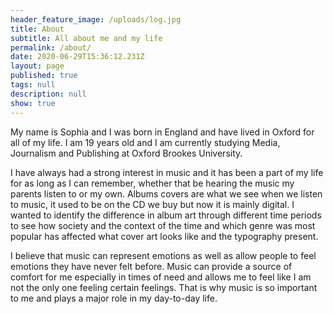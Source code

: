 ```yaml
---
header_feature_image: /uploads/log.jpg
title: About
subtitle: All about me and my life
permalink: /about/
date: 2020-06-29T15:36:12.231Z
layout: page
published: true
tags: null
description: null
show: true
---
```

My name is Sophia and I was born in England and have lived in Oxford for all of my life. I am 19 years old and I am currently studying Media, Journalism and Publishing at Oxford Brookes University.

I have always had a strong interest in music and it has been a part of my life for as long as I can remember, whether that be hearing the music my parents listen to or my own. Albums covers are what we see when we listen to music, it used to be on the CD we buy but now it is mainly digital. I wanted to identify the difference in album art through different time periods to see how society and the context of the time and which genre was most popular has affected what cover art looks like and the typography present. 

I believe that music can represent emotions as well as allow people to feel emotions they have never felt before. Music can provide a source of comfort for me especially in times of need and allows me to feel like I am not the only one feeling certain feelings. That is why music is so important to me and plays a major role in my day-to-day life. 
